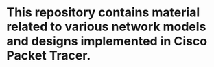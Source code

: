 # This repository contains material related to various network models and designs implemented in Cisco Packet Tracer.
